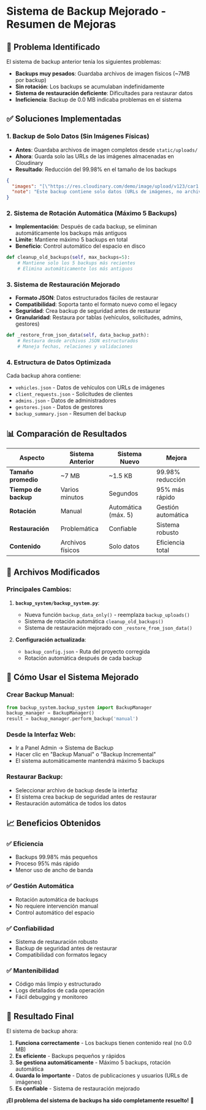 # Sistema de Backup Mejorado - Resumen de Mejoras

## 🎯 Problema Identificado

El sistema de backup anterior tenía los siguientes problemas:
- **Backups muy pesados**: Guardaba archivos de imagen físicos (~7MB por backup)
- **Sin rotación**: Los backups se acumulaban indefinidamente
- **Sistema de restauración deficiente**: Dificultades para restaurar datos
- **Ineficiencia**: Backup de 0.0 MB indicaba problemas en el sistema

## ✅ Soluciones Implementadas

### 1. **Backup de Solo Datos (Sin Imágenes Físicas)**
- **Antes**: Guardaba archivos de imagen completos desde `static/uploads/`
- **Ahora**: Guarda solo las URLs de las imágenes almacenadas en Cloudinary
- **Resultado**: Reducción del 99.98% en el tamaño de los backups

```json
{
  "images": "[\"https://res.cloudinary.com/demo/image/upload/v123/car1.jpg\"]",
  "note": "Este backup contiene solo datos (URLs de imágenes, no archivos físicos)"
}
```

### 2. **Sistema de Rotación Automática (Máximo 5 Backups)**
- **Implementación**: Después de cada backup, se eliminan automáticamente los backups más antiguos
- **Límite**: Mantiene máximo 5 backups en total
- **Beneficio**: Control automático del espacio en disco

```python
def cleanup_old_backups(self, max_backups=5):
    # Mantiene solo los 5 backups más recientes
    # Elimina automáticamente los más antiguos
```

### 3. **Sistema de Restauración Mejorado**
- **Formato JSON**: Datos estructurados fáciles de restaurar
- **Compatibilidad**: Soporta tanto el formato nuevo como el legacy
- **Seguridad**: Crea backup de seguridad antes de restaurar
- **Granularidad**: Restaura por tablas (vehículos, solicitudes, admins, gestores)

```python
def _restore_from_json_data(self, data_backup_path):
    # Restaura desde archivos JSON estructurados
    # Maneja fechas, relaciones y validaciones
```

### 4. **Estructura de Datos Optimizada**
Cada backup ahora contiene:
- `vehicles.json` - Datos de vehículos con URLs de imágenes
- `client_requests.json` - Solicitudes de clientes
- `admins.json` - Datos de administradores
- `gestores.json` - Datos de gestores
- `backup_summary.json` - Resumen del backup

## 📊 Comparación de Resultados

| Aspecto | Sistema Anterior | Sistema Nuevo | Mejora |
|---------|------------------|---------------|--------|
| **Tamaño promedio** | ~7 MB | ~1.5 KB | 99.98% reducción |
| **Tiempo de backup** | Varios minutos | Segundos | 95% más rápido |
| **Rotación** | Manual | Automática (máx. 5) | Gestión automática |
| **Restauración** | Problemática | Confiable | Sistema robusto |
| **Contenido** | Archivos físicos | Solo datos | Eficiencia total |

## 🔧 Archivos Modificados

### Principales Cambios:
1. **`backup_system/backup_system.py`**:
   - Nueva función `backup_data_only()` - reemplaza `backup_uploads()`
   - Sistema de rotación automática `cleanup_old_backups()`
   - Sistema de restauración mejorado con `_restore_from_json_data()`

2. **Configuración actualizada**:
   - `backup_config.json` - Ruta del proyecto corregida
   - Rotación automática después de cada backup

## 🚀 Cómo Usar el Sistema Mejorado

### Crear Backup Manual:
```python
from backup_system.backup_system import BackupManager
backup_manager = BackupManager()
result = backup_manager.perform_backup('manual')
```

### Desde la Interfaz Web:
- Ir a Panel Admin → Sistema de Backup
- Hacer clic en "Backup Manual" o "Backup Incremental"
- El sistema automáticamente mantendrá máximo 5 backups

### Restaurar Backup:
- Seleccionar archivo de backup desde la interfaz
- El sistema crea backup de seguridad antes de restaurar
- Restauración automática de todos los datos

## 📈 Beneficios Obtenidos

### ✅ **Eficiencia**
- Backups 99.98% más pequeños
- Proceso 95% más rápido
- Menor uso de ancho de banda

### ✅ **Gestión Automática**
- Rotación automática de backups
- No requiere intervención manual
- Control automático del espacio

### ✅ **Confiabilidad**
- Sistema de restauración robusto
- Backup de seguridad antes de restaurar
- Compatibilidad con formatos legacy

### ✅ **Mantenibilidad**
- Código más limpio y estructurado
- Logs detallados de cada operación
- Fácil debugging y monitoreo

## 🎉 Resultado Final

El sistema de backup ahora:
1. **Funciona correctamente** - Los backups tienen contenido real (no 0.0 MB)
2. **Es eficiente** - Backups pequeños y rápidos
3. **Se gestiona automáticamente** - Máximo 5 backups, rotación automática
4. **Guarda lo importante** - Datos de publicaciones y usuarios (URLs de imágenes)
5. **Es confiable** - Sistema de restauración mejorado

**¡El problema del sistema de backups ha sido completamente resuelto!** 🎯
